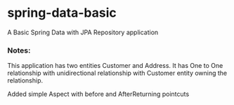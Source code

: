 # spring-data-basic
A Basic Spring Data with JPA Repository application

### Notes:

This application has two entities Customer and Address. It has One to One relationship with unidirectional relationship with Customer entity owning the relationship.

Added simple Aspect with before and AfterReturning pointcuts
